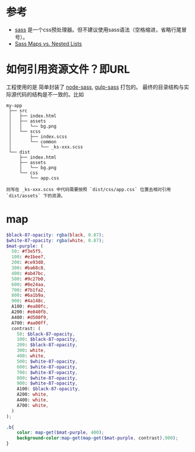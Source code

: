 
# 参考
- [sass](http://sass-lang.com) 是一个css预处理器。但不建议使用sass语法（空格缩进，省略行尾冒号）。
- [Sass Maps vs. Nested Lists](https://www.sitepoint.com/sass-maps-vs-nested-lists/)

# 如何引用资源文件？即URL
工程使用的是 简单封装了 [node-sass](https://github.com/sass/node-sass), [gulp-sass](https://github.com/dlmanning/gulp-sass) 打包的。
最终的目录结构与实际源代码的结构是不一致的。比如

```
my-app
 ├── src
 │   ├── index.html
 │   ├── assets
 │   │   └── bg.png
 │   └── scss
 │       ├── index.scss
 │       └── common
 │           └── _ks-xxx.scss
 └── dist
     ├── index.html
     ├── assets
     │   └── bg.png
     └── css
         └── app.css

则写在 _ks-xxx.scss 中代码需要按照 `dist/css/app.css` 位置去相对引用 `dist/assets` 下的资源。
```



# map

```scss
$black-87-opacity: rgba(black, 0.87);
$white-87-opacity: rgba(white, 0.87);
$mat-purple: (
  50: #f3e5f5,
  100: #e1bee7,
  200: #ce93d8,
  300: #ba68c8,
  400: #ab47bc,
  500: #9c27b0,
  600: #8e24aa,
  700: #7b1fa2,
  800: #6a1b9a,
  900: #4a148c,
  A100: #ea80fc,
  A200: #e040fb,
  A400: #d500f9,
  A700: #aa00ff,
  contrast: (
    50: $black-87-opacity,
    100: $black-87-opacity,
    200: $black-87-opacity,
    300: white,
    400: white,
    500: $white-87-opacity,
    600: $white-87-opacity,
    700: $white-87-opacity,
    800: $white-87-opacity,
    900: $white-87-opacity,
    A100: $black-87-opacity,
    A200: white,
    A400: white,
    A700: white,
  )
);

.b{
    color: map-get($mat-purple, 400);
    background-color:map-get(map-get($mat-purple, contrast),900);
}
```
